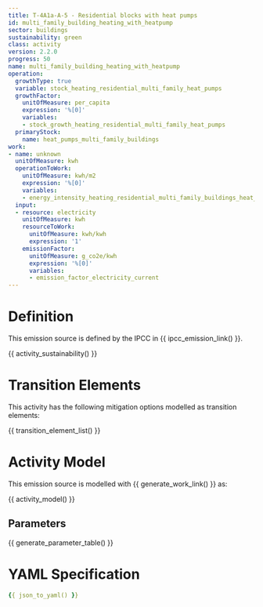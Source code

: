 ```yaml
---
title: T-4A1a-A-5 - Residential blocks with heat pumps
id: multi_family_building_heating_with_heatpump
sector: buildings
sustainability: green
class: activity
version: 2.2.0
progress: 50
name: multi_family_building_heating_with_heatpump
operation:
  growthType: true
  variable: stock_heating_residential_multi_family_heat_pumps
  growthFactor:
    unitOfMeasure: per_capita
    expression: '%[0]'
    variables:
    - stock_growth_heating_residential_multi_family_heat_pumps
  primaryStock:
    name: heat_pumps_multi_family_buildings
work:
- name: unknown
  unitOfMeasure: kwh
  operationToWork:
    unitOfMeasure: kwh/m2
    expression: '%[0]'
    variables:
    - energy_intensity_heating_residential_multi_family_buildings_heat_pumps
  input:
  - resource: electricity
    unitOfMeasure: kwh
    resourceToWork:
      unitOfMeasure: kwh/kwh
      expression: '1'
    emissionFactor:
      unitOfMeasure: g_co2e/kwh
      expression: '%[0]'
      variables:
      - emission_factor_electricity_current
---
```

# Definition
This emission source is defined by the IPCC in {{ ipcc_emission_link() }}.


{{ activity_sustainability() }}

# Transition Elements

This activity has the following mitigation options modelled as transition elements:

{{ transition_element_list() }}

# Activity Model
This emission source is modelled with {{ generate_work_link() }} as:

{{ activity_model() }}

## Parameters

{{ generate_parameter_table() }}

# YAML Specification

```yaml
{{ json_to_yaml() }}
```
